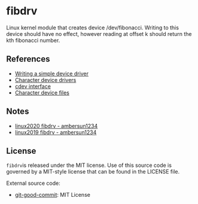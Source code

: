 # fibdrv

Linux kernel module that creates device /dev/fibonacci.  Writing to this device
should have no effect, however reading at offset k should return the kth
fibonacci number.

## References

* [Writing a simple device driver](https://www.apriorit.com/dev-blog/195-simple-driver-for-linux-os)
* [Character device drivers](https://linux-kernel-labs.github.io/refs/heads/master/labs/device_drivers.html)
* [cdev interface](https://lwn.net/Articles/195805/)
* [Character device files](https://sysplay.in/blog/linux-device-drivers/2013/06/character-device-files-creation-operations/)

## Notes
+ [linux2020 fibdrv - ambersun1234](https://hackmd.io/@ambersun1234/linux2020_fibdrv)
+ [linux2019 fibdrv - ambersun1234](https://hackmd.io/@ambersun1234/fibdrv)

## License

`fibdrv`is released under the MIT license. Use of this source code is governed by
a MIT-style license that can be found in the LICENSE file.

External source code:
* [git-good-commit](https://github.com/tommarshall/git-good-commit): MIT License
